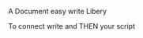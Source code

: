 A Document easy write Libery

To connect write <script src="easywrite.js"></script> and THEN your script
